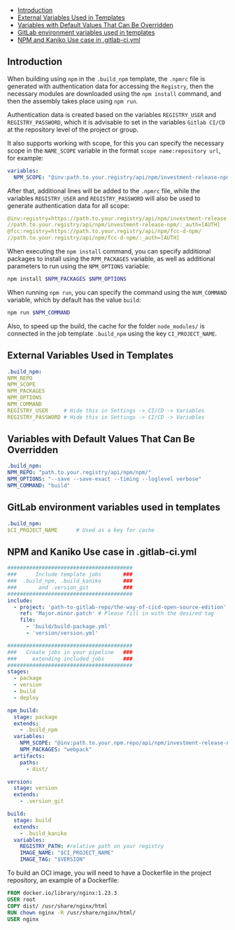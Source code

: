 - [Introduction](#introduction)
- [External Variables Used in Templates](#external-variables-used-in-templates)
- [Variables with Default Values That Can Be Overridden](#variables-with-default-values-that-can-be-overridden)
- [GitLab environment variables used in templates](#gitlab-environment-variables-used-in-templates)
- [NPM and Kaniko Use case in .gitlab-ci.yml](#npm-and-kaniko-use-case-in-gitlab-ciyml)

## Introduction

When building using `npm` in the `.build_npm` template, the `.npmrc` file is generated with authentication data for accessing the `Registry`, then the necessary modules are downloaded using the `npm install` command, and then the assembly takes place using `npm run`.

Authentication data is created based on the variables `REGISTRY_USER` and `REGISTRY_PASSWORD`, which it is advisable to set in the variables `Gitlab CI/CD` at the repository level of the project or group.

It also supports working with scope, for this you can specify the necessary scope in the `NAME_SCOPE` variable in the format `scope name:repository url`, for example:
```yaml
variables:
  NPM_SCOPE: "@inv:path.to.your.registry/api/npm/investment-release-npm/ @fcc:path.to.your.registry/api/npm/fcc-d-npm/"
```

After that, additional lines will be added to the `.npmrc` file, while the variables `REGISTRY_USER` and `REGISTRY_PASSWORD` will also be used to generate authentication data for all scope:
```yaml
@inv:registry=https://path.to.your.registry/api/npm/investment-release-npm/
//path.to.your.registry/api/npm/investment-release-npm/:_auth=[AUTH]
@fcc:registry=https://path.to.your.registry/api/npm/fcc-d-npm/
//path.to.your.registry/api/npm/fcc-d-npm/:_auth=[AUTH]
```

When executing the `npm install` command, you can specify additional packages to install using the `RPM_PACKAGES` variable, as well as additional parameters to run using the `NPM_OPTIONS` variable:
```bash
npm install $NPM_PACKAGES $NPM_OPTIONS
```

When running `npm run`, you can specify the command using the `NUM_COMMAND` variable, which by default has the value `build`:
```bash
npm run $NPM_COMMAND
```

Also, to speed up the build, the cache for the folder `node_modules/` is connected in the job template `.build_npm` using the key `CI_PROJECT_NAME`.

## External Variables Used in Templates

```yaml
.build_npm:
NPM_REPO
NPM_SCOPE
NPM_PACKAGES
NPM_OPTIONS
NPM_COMMAND
REGISTRY_USER     # Hide this in Settings -> CI/CD -> Variables
REGISTRY_PASSWORD # Hide this in Settings -> CI/CD -> Variables
```
## Variables with Default Values That Can Be Overridden

```yaml
.build_npm:
NPM_REPO: "path.to.your.registry/api/npm/npm/"
NPM_OPTIONS: "--save --save-exact --timing --loglevel verbose"
NPM_COMMAND: "build"
```

## GitLab environment variables used in templates
```yaml
.build_npm:
$CI_PROJECT_NAME      # Used as a key for cache
```

## NPM and Kaniko Use case in .gitlab-ci.yml

```yaml
########################################
###      Include template jobs       ###
###  .build_npm, .build_kaniko       ###
###       and .version_git           ###
########################################
include:
  - project: 'path-to-gitlab-repo/the-way-of-cicd-open-source-edition'
    ref: 'Major.minor.patch' # Please fill in with the desired tag
    file:
      - 'build/build-package.yml'
      - 'version/version.yml'

########################################
###   Create jobs in your pipeline   ###
###     extending included jobs      ###
########################################
stages:
  - package
  - version
  - build
  - deploy

npm_build:
  stage: package
  extends:
    - .build_npm
  variables:
    NPM_SCOPE: "@inv:path.to.your.npm.repo/api/npm/investment-release-npm/ @fcc:path.to.your.npm.repo/api/npm/fcc-d-npm/"
    NPM_PACKAGES: "webpack"
  artifacts:
    paths:
      - dist/

version:
  stage: version
  extends:
    - .version_git

build:
  stage: build
  extends:
    - .build_kaniko
  variables:
    REGISTRY_PATH: #relative path on your registry
    IMAGE_NAME: "$CI_PROJECT_NAME"
    IMAGE_TAG: "$VERSION"
```


To build an OCI image, you will need to have a Dockerfile in the project repository, an example of a Dockerfile:

```Dockerfile
FROM docker.io/library/nginx:1.23.3
USER root
COPY dist/ /usr/share/nginx/html
RUN chown nginx -R /usr/share/nginx/html/
USER nginx
```
